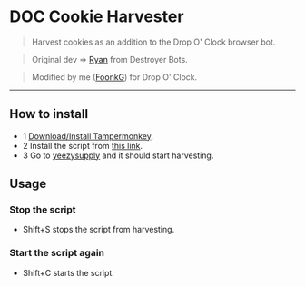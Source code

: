 # DOC Cookie Harvester
> Harvest cookies as an addition to the Drop O' Clock browser bot.

> Original dev => [Ryan](https://github.com/rpappa) from Destroyer Bots.

> Modified by me ([FoonkG](https://github.com/FoonkG)) for Drop O' Clock.
---

## How to install
- 1 [Download/Install Tampermonkey](https://chrome.google.com/webstore/detail/tampermonkey/dhdgffkkebhmkfjojejmpbldmpobfkfo?hl=en).
- 2 Install the script from [this link](https://docdiscordauth.000webhostapp.com/cookieharvester/DocCookieHarvester.user.js).
- 3 Go to [yeezysupply](https://www.yeezysupply.com) and it should start harvesting.
## Usage
### Stop the script
- Shift+S stops the script from harvesting.
### Start the script again
- Shift+C starts the script.
